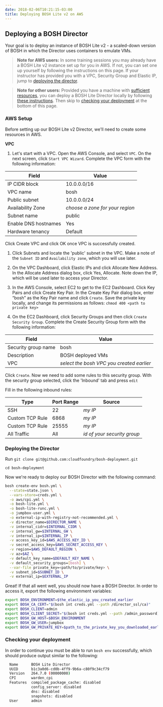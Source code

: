 ```yaml
---
date: 2018-02-06T10:21:15-03:00
title: Deploying BOSH Lite v2 on AWS
---
```


## Deploying a BOSH Director

Your goal is to deploy an instance of BOSH Lite v2 - a scaled-down version of BOSH in which the Director uses containers to emulate VMs.

> **Note for AWS users:** In some training sessions you may already have a BOSH Lite v2 instance set up for you in AWS. If not, you can set one up yourself by following the instructions on this page. If your instructor has provided you with a VPC, Security Group and Elastic IP, jump to [deploying the director](#deploying-the-director).

> **Note for other users:** Provided you have a machine with [sufficient resources](../../prereqs), you can deploy a BOSH Lite Director locally by following [these instructions](https://bosh.io/docs/bosh-lite). Then skip to [checking your deployment](#checking-your-deployment) at the bottom of this page.

### AWS Setup

Before setting up our BOSH Lite v2 Director, we'll need to create some resources in AWS.

**VPC**

1. Let's start with a VPC. Open the AWS Console, and select `VPC`. On the next screen, click `Start VPC Wizard`. Complete the VPC form with the following information:

| Field                | Value                           |
|----------------------|---------------------------------|
| IP CIDR block        | 10.0.0.0/16                     |
| VPC name             | bosh                            |
| Public subnet        | 10.0.0.0/24                     |
| Availability Zone    | *choose a zone for your region* |
| Subnet name          | public                          |
| Enable DNS hostnames | Yes                             |
| Hardware tenancy     | Default                         |

Click Create VPC and click OK once VPC is successfully created.

1. Click Subnets and locate the 'public' subnet in the VPC. Make a note of the `Subnet ID` and `Availability zone`, which you will use later.

1. On the VPC Dashboard, click Elastic IPs and click Allocate New Address.
In the Allocate Address dialog box, click Yes, Allocate.
Note down the IP, which will be used later to access your Director.

1. In the AWS Console, select EC2 to get to the EC2 Dashboard.
Click Key Pairs and click Create Key Pair. In the Create Key Pair dialog box, enter “bosh” as the Key Pair name and click `Create`. Save the private key locally, and change its permissions as follows:
`chmod 400 <path to private key>`

1. On the EC2 Dashboard, click Security Groups and then click `Create Security Group`. Complete the Create Security Group form with the following information:

| Field               | Value                                     |
|---------------------|-------------------------------------------|
| Security group name | bosh                                      |
| Description         | BOSH deployed VMs                         |
| VPC                 | *select the bosh VPC you created earlier* |

Click `Create`. Now we need to add some rules to this security group. With the security group selected, click the 'Inbound' tab and press `edit`

Fill in the following inbound rules:

| Type            | Port Range | Source                      |
|-----------------|------------|-----------------------------|
| SSH             | 22         | *my IP*                     |
| Custom TCP Rule | 6868       | *my IP*                     |
| Custom TCP Rule | 25555      | *my IP*                     |
| All Traffic     | All        | *id of your security group* |

### Deploying the Director

Run `git clone git@github.com:cloudfoundry/bosh-deployment.git`

`cd bosh-deployment`

Now we're ready to deploy our BOSH Director with the following command:

```sh
bosh create-env bosh.yml \
  --state=state.json \
  --vars-store=creds.yml \
  -o aws/cpi.yml \
  -o bosh-lite.yml \
  -o bosh-lite-runc.yml \
  -o jumpbox-user.yml \
  -o external-ip-with-registry-not-recommended.yml \
  -v director_name=$DIRECTOR_NAME \
  -v internal_cidr=$INTERNAL_CIDR \
  -v internal_gw=$INTERNAL_GW \
  -v internal_ip=$INTERNAL_IP \
  -v access_key_id=$AWS_ACCESS_KEY_ID \
  -v secret_access_key=$AWS_SECRET_ACCESS_KEY \
  -v region=$AWS_DEFAULT_REGION \
  -v az=$AZ \
  -v default_key_name=$DEFAULT_KEY_NAME \
  -v default_security_groups=[bosh] \
  --var-file private_key=<path/to/private/key> \
  -v subnet_id=$SUBNET_ID \
  -v external_ip=$EXTERNAL_IP
  ```

Great! If that all went well, you should now have a BOSH Director. In order to access it, export the following environment variables:

```sh
export BOSH_ENVIRONMENT=$the_elastic_ip_you_created_earlier
export BOSH_CA_CERT="$(bosh int creds.yml --path /director_ssl/ca)"
export BOSH_CLIENT=admin
export BOSH_CLIENT_SECRET="$(bosh int creds.yml --path /admin_password)"
export BOSH_GW_HOST=$BOSH_ENVIRONMENT
export BOSH_GW_USER=jumpbox
export BOSH_GW_PRIVATE_KEY=$path_to_the_private_key_you_downloaded_earlier
```

### Checking your deployment

In order to continue you must be able to run `bosh env` successfully, which should produce output similar to the following:

```sh
  Name      BOSH Lite Director
  UUID      b1c3a0d6-cd0b-4ff9-9b6a-c80f9c34cf79
  Version   264.7.0 (00000000)
  CPI       warden_cpi
  Features  compiled_package_cache: disabled
            config_server: disabled
            dns: disabled
            snapshots: disabled
  User      admin
```

